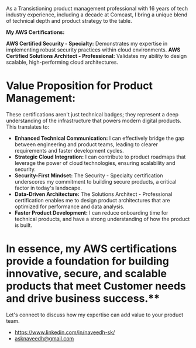 As a Transistioning product management professional with 16 years of tech industry experience, including a decade at Comcast, I bring a unique blend of technical depth and product strategy to the table. 

**My AWS Certifications:**

  **AWS Certified Security - Specialty:** Demonstrates my expertise in implementing robust security practices within cloud environments.
  **AWS Certified Solutions Architect - Professional:** Validates my ability to design scalable, high-performing cloud architectures.

 # Value Proposition for Product Management:

These certifications aren't just technical badges; they represent a deep understanding of the infrastructure that powers modern digital products. This translates to:

 * **Enhanced Technical Communication:** I can effectively bridge the gap between engineering and product teams, leading to clearer requirements and faster development cycles.
 * **Strategic Cloud Integration:** I can contribute to product roadmaps that leverage the power of cloud technologies, ensuring scalability and security.
 * **Security-First Mindset:** The Security - Specialty certification underscores my commitment to building secure products, a critical factor in today's landscape.
 * **Data-Driven Architecture:** The Solutions Architect - Professional certification enables me to design product architectures that are optimized for performance and data analysis.
 * **Faster Product Development:** I can reduce onboarding time for technical products, and have a strong understanding of how the product is built.

# In essence, my AWS certifications provide a foundation for building innovative, secure, and scalable products that meet Customer needs and drive business success.**

Let's connect to discuss how my expertise can add value to your product team.

* https://www.linkedin.com/in/naveedh-sk/
* asknaveedh@gmail.com
